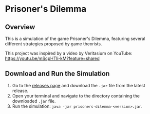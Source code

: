 # Prisoner's Dilemma

## Overview

This is a simulation of the game Prisoner's Dilemma, featuring several different strategies proposed by game theorists.

This project was inspired by a video by Veritasium on YouTube: https://youtu.be/mScpHTIi-kM?feature=shared

## Download and Run the Simulation

1. Go to the [releases page](https://github.com/yuvasaro/prisoners-dilemma/releases) and download the `.jar` file from the latest release.
2. Open your terminal and navigate to the directory containing the downloaded `.jar` file.
3. Run the simulation: `java -jar prisoners-dilemma-<version>.jar`.
